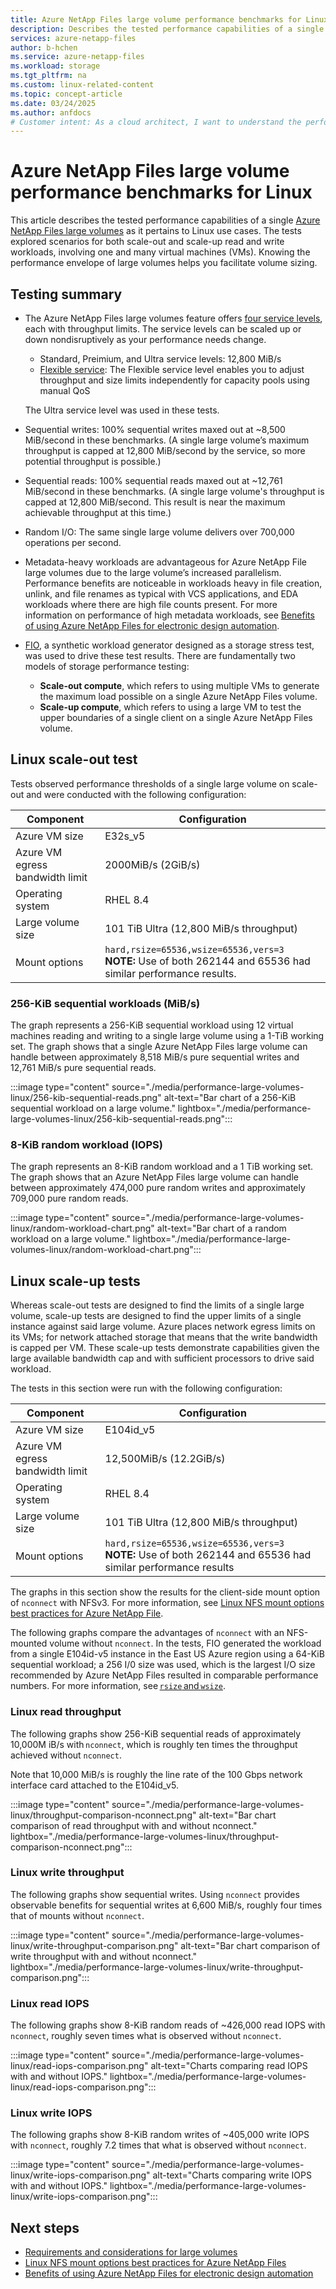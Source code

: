 ```yaml
---
title: Azure NetApp Files large volume performance benchmarks for Linux
description: Describes the tested performance capabilities of a single Azure NetApp Files large volume as it pertains to Linux use cases.
services: azure-netapp-files
author: b-hchen
ms.service: azure-netapp-files
ms.workload: storage
ms.tgt_pltfrm: na
ms.custom: linux-related-content
ms.topic: concept-article
ms.date: 03/24/2025
ms.author: anfdocs
# Customer intent: As a cloud architect, I want to understand the performance benchmarks of Azure NetApp Files for Linux use cases, so that I can optimize volume sizing and workload configurations for our applications.
---
```

# Azure NetApp Files large volume performance benchmarks for Linux

This article describes the tested performance capabilities of a single [Azure NetApp Files large volumes](large-volumes-requirements-considerations.md) as it pertains to Linux use cases. The tests explored scenarios for both scale-out and scale-up read and write workloads, involving one and many virtual machines (VMs). Knowing the performance envelope of large volumes helps you facilitate volume sizing.

## Testing summary 

* The Azure NetApp Files large volumes feature offers [four service levels](azure-netapp-files-service-levels.md), each with throughput limits. The service levels can be scaled up or down nondisruptively as your performance needs change.  

    * Standard, Preimium, and Ultra service levels: 12,800 MiB/s
    * [Flexible service](azure-netapp-files-service-levels.md#Flexible): The Flexible service level enables you to adjust throughput and size limits independently for capacity pools using manual QoS

    The Ultra service level was used in these tests. 

* Sequential writes: 100% sequential writes maxed out at ~8,500 MiB/second in these benchmarks. (A single large volume’s maximum throughput is capped at 12,800 MiB/second by the service, so more potential throughput is possible.)
* Sequential reads: 100% sequential reads maxed out at ~12,761 MiB/second in these benchmarks. (A single large volume's throughput is capped at 12,800 MiB/second. This result is near the maximum achievable throughput at this time.)

* Random I/O: The same single large volume delivers over 700,000 operations per second. 

* Metadata-heavy workloads are advantageous for Azure NetApp File large volumes due to the large volume’s increased parallelism. Performance benefits are noticeable in workloads heavy in file creation, unlink, and file renames as typical with VCS applications, and EDA workloads where there are high file counts present. For more information on performance of high metadata workloads, see [Benefits of using Azure NetApp Files for electronic design automation](solutions-benefits-azure-netapp-files-electronic-design-automation.md).

* [FIO](https://fio.readthedocs.io/en/latest/fio_doc.html), a synthetic workload generator designed as a storage stress test, was used to drive these test results. There are fundamentally two models of storage performance testing:

    * **Scale-out compute**, which refers to using multiple VMs to generate the maximum load possible on a single Azure NetApp Files volume. 
    * **Scale-up compute**, which refers to using a large VM to test the upper boundaries of a single client on a single Azure NetApp Files volume. 
    
## Linux scale-out test 

Tests observed performance thresholds of a single large volume on scale-out and were conducted with the following configuration:

| Component | Configuration |  
|- | - |
| Azure VM size | E32s_v5 |
| Azure VM egress bandwidth limit | 2000MiB/s (2GiB/s) |
| Operating system | RHEL 8.4 |
| Large volume size | 101 TiB Ultra (12,800 MiB/s throughput) |
| Mount options | `hard,rsize=65536,wsize=65536,vers=3`  <br /> **NOTE:** Use of both 262144 and 65536 had similar performance results. |

### 256-KiB sequential workloads (MiB/s) 

The graph represents a 256-KiB sequential workload using 12 virtual machines reading and writing to a single large volume using a 1-TiB working set. The graph shows that a single Azure NetApp Files large volume can handle between approximately 8,518 MiB/s pure sequential writes and 12,761 MiB/s pure sequential reads.

:::image type="content" source="./media/performance-large-volumes-linux/256-kib-sequential-reads.png" alt-text="Bar chart of a 256-KiB sequential workload on a large volume." lightbox="./media/performance-large-volumes-linux/256-kib-sequential-reads.png":::

### 8-KiB random workload (IOPS)

The graph represents an 8-KiB random workload and a 1 TiB working set. The graph shows that an Azure NetApp Files large volume can handle between approximately 474,000 pure random writes and approximately 709,000 pure random reads.

:::image type="content" source="./media/performance-large-volumes-linux/random-workload-chart.png" alt-text="Bar chart of a random workload on a large volume." lightbox="./media/performance-large-volumes-linux/random-workload-chart.png":::


## Linux scale-up tests 

Whereas scale-out tests are designed to find the limits of a single large volume, scale-up tests are designed to find the upper limits of a single instance against said large volume. Azure places network egress limits on its VMs; for network attached storage that means that the write bandwidth is capped per VM. These scale-up tests demonstrate capabilities given the large available bandwidth cap and with sufficient processors to drive said workload. 

The tests in this section were run with the following configuration: 

| Component | Configuration |  
|- | - |
| Azure VM size | E104id_v5  |
| Azure VM egress bandwidth limit | 12,500MiB/s (12.2GiB/s)  |
| Operating system | RHEL 8.4 |
| Large volume size | 101 TiB Ultra (12,800 MiB/s throughput) |
| Mount options | `hard,rsize=65536,wsize=65536,vers=3` <br /> **NOTE:** Use of both 262144 and 65536 had similar performance results |

The graphs in this section show the results for the client-side mount option of `nconnect` with NFSv3. For more information, see [Linux NFS mount options best practices for Azure NetApp File](performance-linux-mount-options.md#nconnect).

The following graphs compare the advantages of `nconnect` with an NFS-mounted volume without `nconnect`. In the tests, FIO generated the workload from a single E104id-v5 instance in the East US Azure region using a 64-KiB sequential workload; a 256 I/0 size was used, which is the largest I/O size recommended by Azure NetApp Files resulted in comparable performance numbers. For more information, see [`rsize` and `wsize`](performance-linux-mount-options.md#rsize-and-wsize). 

### Linux read throughput 

The following graphs show 256-KiB sequential reads of approximately 10,000M iB/s with `nconnect`, which is roughly ten times the throughput achieved without `nconnect`.  

Note that 10,000 MiB/s is roughly the line rate of the 100 Gbps network interface card attached to the E104id_v5.

:::image type="content" source="./media/performance-large-volumes-linux/throughput-comparison-nconnect.png" alt-text="Bar chart comparison of read throughput with and without nconnect." lightbox="./media/performance-large-volumes-linux/throughput-comparison-nconnect.png":::

### Linux write throughput

The following graphs show sequential writes. Using `nconnect` provides observable benefits for sequential writes at 6,600 MiB/s, roughly four times that of mounts without `nconnect`. 

:::image type="content" source="./media/performance-large-volumes-linux/write-throughput-comparison.png" alt-text="Bar chart comparison of write throughput with and without nconnect." lightbox="./media/performance-large-volumes-linux/write-throughput-comparison.png":::

### Linux read IOPS

The following graphs show 8-KiB random reads of ~426,000 read IOPS with `nconnect`, roughly seven times what is observed without `nconnect`. 

:::image type="content" source="./media/performance-large-volumes-linux/read-iops-comparison.png" alt-text="Charts comparing read IOPS with and without IOPS." lightbox="./media/performance-large-volumes-linux/read-iops-comparison.png":::

### Linux write IOPS

The following graphs show 8-KiB random writes of ~405,000 write IOPS with `nconnect`, roughly 7.2 times that what is observed without `nconnect`.

:::image type="content" source="./media/performance-large-volumes-linux/write-iops-comparison.png" alt-text="Charts comparing write IOPS with and without IOPS." lightbox="./media/performance-large-volumes-linux/write-iops-comparison.png":::

## Next steps

* [Requirements and considerations for large volumes](large-volumes-requirements-considerations.md)
* [Linux NFS mount options best practices for Azure NetApp Files](performance-linux-mount-options.md)
* [Benefits of using Azure NetApp Files for electronic design automation](solutions-benefits-azure-netapp-files-electronic-design-automation.md)
